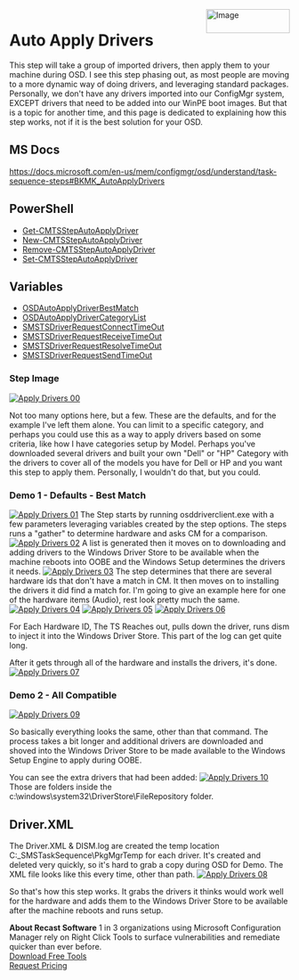 <img style="float: right;" src="https://docs.recastsoftware.com/media/Recast-Logo-Dark_Horizontal_nav.png"  alt="Image" height="43" width="150">

# Auto Apply Drivers

This step will take a group of imported drivers, then apply them to your machine during OSD.  I see this step phasing out, as most people are moving to a more dynamic way of doing drivers, and leveraging standard packages.  Personally, we don't have any drivers imported into our ConfigMgr system, EXCEPT drivers that need to be added into our WinPE boot images.  But that is a topic for another time, and this page is dedicated to explaining how this step works, not if it is the best solution for your OSD.

## MS Docs

<https://docs.microsoft.com/en-us/mem/configmgr/osd/understand/task-sequence-steps#BKMK_AutoApplyDrivers>

## PowerShell

- [Get-CMTSStepAutoApplyDriver](https://docs.microsoft.com/en-us/powershell/module/configurationmanager/Get-CMTSStepAutoApplyDriver)
- [New-CMTSStepAutoApplyDriver](https://docs.microsoft.com/en-us/powershell/module/configurationmanager/New-CMTSStepAutoApplyDriver)
- [Remove-CMTSStepAutoApplyDriver](https://docs.microsoft.com/en-us/powershell/module/configurationmanager/Remove-CMTSStepAutoApplyDriver)
- [Set-CMTSStepAutoApplyDriver](https://docs.microsoft.com/en-us/powershell/module/configurationmanager/Set-CMTSStepAutoApplyDriver)

## Variables

- [OSDAutoApplyDriverBestMatch](https://docs.microsoft.com/en-us/mem/configmgr/osd/understand/task-sequence-variables#OSDAutoApplyDriverBestMatch)
- [OSDAutoApplyDriverCategoryList](https://docs.microsoft.com/en-us/mem/configmgr/osd/understand/task-sequence-variables#OSDAutoApplyDriverCategoryList)
- [SMSTSDriverRequestConnectTimeOut](https://docs.microsoft.com/en-us/mem/configmgr/osd/understand/task-sequence-variables#SMSTSDriverRequestConnectTimeOut)
- [SMSTSDriverRequestReceiveTimeOut](https://docs.microsoft.com/en-us/mem/configmgr/osd/understand/task-sequence-variables#SMSTSDriverRequestReceiveTimeOut)
- [SMSTSDriverRequestResolveTimeOut](https://docs.microsoft.com/en-us/mem/configmgr/osd/understand/task-sequence-variables#SMSTSDriverRequestResolveTimeOut)
- [SMSTSDriverRequestSendTimeOut](https://docs.microsoft.com/en-us/mem/configmgr/osd/understand/task-sequence-variables#SMSTSDriverRequestSendTimeOut)

### Step Image

[![Apply Drivers 00](media/ApplyDrivers00.png)](media/ApplyDrivers00.png)

Not too many options here, but a few.  These are the defaults, and for the example I've left them alone.  You can limit to a specific category, and perhaps you could use this as a way to apply drivers based on some criteria, like how I have categories setup by Model.  Perhaps you've downloaded several drivers and built your own "Dell" or "HP" Category with the drivers to cover all of the models you have for Dell or HP and you want this step to apply them.  Personally, I wouldn't do that, but you could.

### Demo 1 - Defaults - Best Match

[![Apply Drivers 01](media/ApplyDrivers01.png)](media/ApplyDrivers01.png)
The Step starts by running  osddriverclient.exe with a few parameters leveraging variables created by the step options.
The steps runs a "gather" to determine hardware and asks CM for a comparison.
[![Apply Drivers 02](media/ApplyDrivers02.png)](media/ApplyDrivers02.png)
A list is generated then it moves on to downloading and adding drivers to the Windows Driver Store to be available when the machine reboots into OOBE and the Windows Setup determines the drivers it needs.
[![Apply Drivers 03](media/ApplyDrivers03.png)](media/ApplyDrivers03.png)
The step determines that there are several hardware ids that don't have a match in CM.  It then moves on to installing the drivers it did find a match for.  I'm going to give an example here for one of the hardware items (Audio), rest look pretty much the same.
[![Apply Drivers 04](media/ApplyDrivers04.png)](media/ApplyDrivers04.png)
[![Apply Drivers 05](media/ApplyDrivers05.png)](media/ApplyDrivers05.png)
[![Apply Drivers 06](media/ApplyDrivers06.png)](media/ApplyDrivers06.png)

For Each Hardware ID, The TS Reaches out, pulls down the driver, runs dism to inject it into the Windows Driver Store.  This part of the log can get quite long.

After it gets through all of the hardware and installs the drivers, it's done.
[![Apply Drivers 07](media/ApplyDrivers07.png)](media/ApplyDrivers07.png)

### Demo 2 - All Compatible

[![Apply Drivers 09](media/ApplyDrivers09.png)](media/ApplyDrivers09.png)

So basically everything looks the same, other than that command.  The process takes a bit longer and additional drivers are downloaded and shoved into the Windows Driver Store to be made available to the Windows Setup Engine to apply during OOBE.

You can see the extra drivers that had been added:
[![Apply Drivers 10](media/ApplyDrivers10.png)](media/ApplyDrivers10.png)
Those are folders inside the c:\windows\system32\DriverStore\FileRepository folder.

## Driver.XML

The Driver.XML & DISM.log are created the temp location C:\_SMSTaskSequence\PkgMgrTemp for each driver. It's created and deleted very quickly, so it's hard to grab a copy during OSD for Demo. The XML file looks like this every time, other than path.
[![Apply Drivers 08](media/ApplyDrivers08.png)](media/ApplyDrivers08.png)

So that's how this step works.  It grabs the drivers it thinks would work well for the hardware and adds them to the Windows Driver Store to be available after the machine reboots and runs setup.

**About Recast Software**
1 in 3 organizations using Microsoft Configuration Manager rely on Right Click Tools to surface vulnerabilities and remediate quicker than ever before.  
[Download Free Tools](https://www.recastsoftware.com/?utm_source=cmdocs&utm_medium=referral&utm_campaign=cmdocs#formarea)  
[Request Pricing](https://www.recastsoftware.com/pricing?utm_source=cmdocs&utm_medium=referral&utm_campaign=cmdocs)
